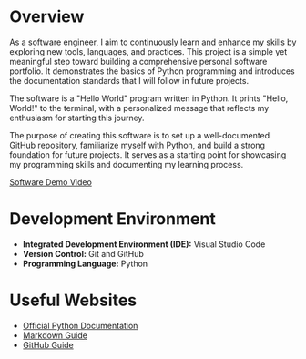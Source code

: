 # Overview

As a software engineer, I aim to continuously learn and enhance my skills by exploring new tools, languages, and practices. This project is a simple yet meaningful step toward building a comprehensive personal software portfolio. It demonstrates the basics of Python programming and introduces the documentation standards that I will follow in future projects.

The software is a "Hello World" program written in Python. It prints "Hello, World!" to the terminal, with a personalized message that reflects my enthusiasm for starting this journey.

The purpose of creating this software is to set up a well-documented GitHub repository, familiarize myself with Python, and build a strong foundation for future projects. It serves as a starting point for showcasing my programming skills and documenting my learning process.

[Software Demo Video](http://youtube.link.goes.here)

# Development Environment

- **Integrated Development Environment (IDE):** Visual Studio Code
- **Version Control:** Git and GitHub
- **Programming Language:** Python

# Useful Websites

- [Official Python Documentation](https://docs.python.org/3/)
- [Markdown Guide](https://www.markdownguide.org/)
- [GitHub Guide](https://guides.github.com/)
